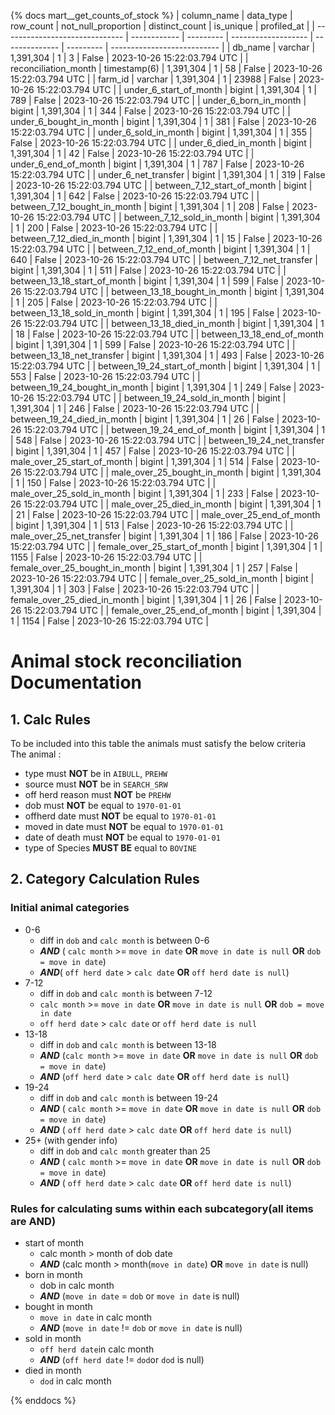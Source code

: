 {% docs mart__get_counts_of_stock %}
| column_name                    | data_type    | row_count | not_null_proportion | distinct_count | is_unique | profiled_at                 |
| ------------------------------ | ------------ | --------- | ------------------- | -------------- | --------- | --------------------------- |
| db_name                        | varchar      | 1,391,304 |                   1 |              3 |     False | 2023-10-26 15:22:03.794 UTC |
| reconciliation_month           | timestamp(6) | 1,391,304 |                   1 |             58 |     False | 2023-10-26 15:22:03.794 UTC |
| farm_id                        | varchar      | 1,391,304 |                   1 |          23988 |     False | 2023-10-26 15:22:03.794 UTC |
| under_6_start_of_month         | bigint       | 1,391,304 |                   1 |            789 |     False | 2023-10-26 15:22:03.794 UTC |
| under_6_born_in_month          | bigint       | 1,391,304 |                   1 |            344 |     False | 2023-10-26 15:22:03.794 UTC |
| under_6_bought_in_month        | bigint       | 1,391,304 |                   1 |            381 |     False | 2023-10-26 15:22:03.794 UTC |
| under_6_sold_in_month          | bigint       | 1,391,304 |                   1 |            355 |     False | 2023-10-26 15:22:03.794 UTC |
| under_6_died_in_month          | bigint       | 1,391,304 |                   1 |             42 |     False | 2023-10-26 15:22:03.794 UTC |
| under_6_end_of_month           | bigint       | 1,391,304 |                   1 |            787 |     False | 2023-10-26 15:22:03.794 UTC |
| under_6_net_transfer           | bigint       | 1,391,304 |                   1 |            319 |     False | 2023-10-26 15:22:03.794 UTC |
| between_7_12_start_of_month    | bigint       | 1,391,304 |                   1 |            642 |     False | 2023-10-26 15:22:03.794 UTC |
| between_7_12_bought_in_month   | bigint       | 1,391,304 |                   1 |            208 |     False | 2023-10-26 15:22:03.794 UTC |
| between_7_12_sold_in_month     | bigint       | 1,391,304 |                   1 |            200 |     False | 2023-10-26 15:22:03.794 UTC |
| between_7_12_died_in_month     | bigint       | 1,391,304 |                   1 |             15 |     False | 2023-10-26 15:22:03.794 UTC |
| between_7_12_end_of_month      | bigint       | 1,391,304 |                   1 |            640 |     False | 2023-10-26 15:22:03.794 UTC |
| between_7_12_net_transfer      | bigint       | 1,391,304 |                   1 |            511 |     False | 2023-10-26 15:22:03.794 UTC |
| between_13_18_start_of_month   | bigint       | 1,391,304 |                   1 |            599 |     False | 2023-10-26 15:22:03.794 UTC |
| between_13_18_bought_in_month  | bigint       | 1,391,304 |                   1 |            205 |     False | 2023-10-26 15:22:03.794 UTC |
| between_13_18_sold_in_month    | bigint       | 1,391,304 |                   1 |            195 |     False | 2023-10-26 15:22:03.794 UTC |
| between_13_18_died_in_month    | bigint       | 1,391,304 |                   1 |             18 |     False | 2023-10-26 15:22:03.794 UTC |
| between_13_18_end_of_month     | bigint       | 1,391,304 |                   1 |            599 |     False | 2023-10-26 15:22:03.794 UTC |
| between_13_18_net_transfer     | bigint       | 1,391,304 |                   1 |            493 |     False | 2023-10-26 15:22:03.794 UTC |
| between_19_24_start_of_month   | bigint       | 1,391,304 |                   1 |            553 |     False | 2023-10-26 15:22:03.794 UTC |
| between_19_24_bought_in_month  | bigint       | 1,391,304 |                   1 |            249 |     False | 2023-10-26 15:22:03.794 UTC |
| between_19_24_sold_in_month    | bigint       | 1,391,304 |                   1 |            246 |     False | 2023-10-26 15:22:03.794 UTC |
| between_19_24_died_in_month    | bigint       | 1,391,304 |                   1 |             26 |     False | 2023-10-26 15:22:03.794 UTC |
| between_19_24_end_of_month     | bigint       | 1,391,304 |                   1 |            548 |     False | 2023-10-26 15:22:03.794 UTC |
| between_19_24_net_transfer     | bigint       | 1,391,304 |                   1 |            457 |     False | 2023-10-26 15:22:03.794 UTC |
| male_over_25_start_of_month    | bigint       | 1,391,304 |                   1 |            514 |     False | 2023-10-26 15:22:03.794 UTC |
| male_over_25_bought_in_month   | bigint       | 1,391,304 |                   1 |            150 |     False | 2023-10-26 15:22:03.794 UTC |
| male_over_25_sold_in_month     | bigint       | 1,391,304 |                   1 |            233 |     False | 2023-10-26 15:22:03.794 UTC |
| male_over_25_died_in_month     | bigint       | 1,391,304 |                   1 |             21 |     False | 2023-10-26 15:22:03.794 UTC |
| male_over_25_end_of_month      | bigint       | 1,391,304 |                   1 |            513 |     False | 2023-10-26 15:22:03.794 UTC |
| male_over_25_net_transfer      | bigint       | 1,391,304 |                   1 |            186 |     False | 2023-10-26 15:22:03.794 UTC |
| female_over_25_start_of_month  | bigint       | 1,391,304 |                   1 |           1155 |     False | 2023-10-26 15:22:03.794 UTC |
| female_over_25_bought_in_month | bigint       | 1,391,304 |                   1 |            257 |     False | 2023-10-26 15:22:03.794 UTC |
| female_over_25_sold_in_month   | bigint       | 1,391,304 |                   1 |            303 |     False | 2023-10-26 15:22:03.794 UTC |
| female_over_25_died_in_month   | bigint       | 1,391,304 |                   1 |             26 |     False | 2023-10-26 15:22:03.794 UTC |
| female_over_25_end_of_month    | bigint       | 1,391,304 |                   1 |           1154 |     False | 2023-10-26 15:22:03.794 UTC |

# **Animal stock reconciliation Documentation** 
## 1. Calc Rules    
To be included into this table the animals must satisfy the below criteria   
The animal :
-  type must **NOT** be in ```AIBULL```, ```PREHW```
-  source must **NOT** be in ```SEARCH_SRW```
-  off herd reason must **NOT** be ```PREHW```
-  dob must **NOT** be equal to ```1970-01-01```
-  offherd date must **NOT** be equal to ```1970-01-01```
-  moved in date must **NOT** be equal to ```1970-01-01```
-  date of death must **NOT** be equal to ```1970-01-01```
-  type of Species **MUST BE** equal to ```BOVINE```


## 2. Category  Calculation Rules

### Initial animal categories
* 0-6
	* diff in ```dob``` and ```calc month``` is between 0-6
	* ***AND*** ( ```calc month``` >= ```move in date``` **OR** ```move in date is null```  **OR** ```dob = move in date```)
	* ***AND***( ```off herd date``` > ```calc date``` **OR** ```off herd date is null```)
* 7-12
	* diff in ```dob``` and ```calc month``` is between 7-12
	* ```calc month``` >= ```move in date``` **OR** ```move in date is null```  **OR** ```dob = move in date```
	* ```off herd date``` > ```calc date``` or ```off herd date is null```
* 13-18
    * diff in ```dob``` and ```calc month``` is between 13-18
	* ***AND*** (```calc month``` >= ```move in date``` **OR** ```move in date is null```  **OR** ```dob = move in date```)
	* ***AND*** (```off herd date``` > ```calc date``` **OR** ```off herd date is null```)
* 19-24
    * diff in ```dob``` and ```calc month``` is between 19-24
	* ***AND*** ( ```calc month``` >= ```move in date``` **OR** ```move in date is null```  **OR** ```dob = move in date```)
	* ***AND*** ( ```off herd date``` > ```calc date``` **OR** ```off herd date is null```)
* 25+ (with gender info)
    * diff in ```dob``` and ```calc month``` greater than 25
	* ***AND*** ( ```calc month``` >= ```move in date``` **OR** ```move in date is null```  **OR** ```dob = move in date```)
	* ***AND*** ( ```off herd date``` > ```calc date``` **OR** ```off herd date is null```)


### Rules for calculating sums within each subcategory(all items are AND)
* start of month
	* calc month > month of dob date
	* ***AND*** (calc month > month(```move in date```) **OR** ```move in date``` is null)
* born in month
	 * dob in calc month
	 * ***AND*** (```move in date``` = ```dob``` or ```move in date``` is null)
* bought in month
	* ```move in date``` in calc month
	* ***AND*** (```move in date``` != ```dob``` or ```move in date``` is null)
* sold in month
	* ```off herd date```in calc month
	* ***AND*** (```off herd date``` != ```dod```or ```dod``` is null)
* died in month
	* ```dod``` in calc month 
	



{% enddocs %}